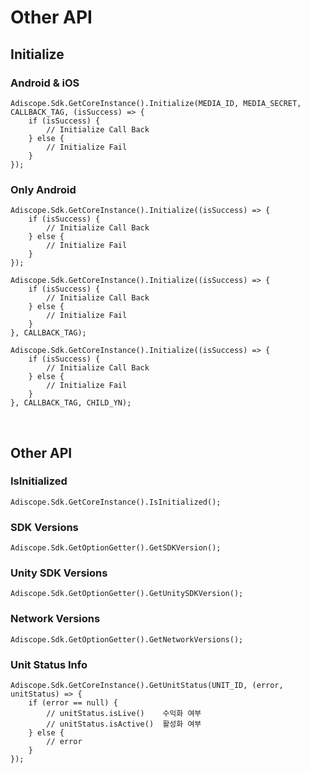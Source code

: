 # Other API
## Initialize
### Android & iOS
```
Adiscope.Sdk.GetCoreInstance().Initialize(MEDIA_ID, MEDIA_SECRET, CALLBACK_TAG, (isSuccess) => {
    if (isSuccess) {
        // Initialize Call Back
    } else {
        // Initialize Fail
    }
});
```

### Only Android
```
Adiscope.Sdk.GetCoreInstance().Initialize((isSuccess) => {
    if (isSuccess) {
        // Initialize Call Back
    } else {
        // Initialize Fail
    }
});
```
```
Adiscope.Sdk.GetCoreInstance().Initialize((isSuccess) => {
    if (isSuccess) {
        // Initialize Call Back
    } else {
        // Initialize Fail
    }
}, CALLBACK_TAG);
```
```
Adiscope.Sdk.GetCoreInstance().Initialize((isSuccess) => {
    if (isSuccess) {
        // Initialize Call Back
    } else {
        // Initialize Fail
    }
}, CALLBACK_TAG, CHILD_YN);
```

<br/>

## Other API
### IsInitialized
```
Adiscope.Sdk.GetCoreInstance().IsInitialized();
```

### SDK Versions
```
Adiscope.Sdk.GetOptionGetter().GetSDKVersion();
```

### Unity SDK Versions
```
Adiscope.Sdk.GetOptionGetter().GetUnitySDKVersion();
```

### Network Versions
```
Adiscope.Sdk.GetOptionGetter().GetNetworkVersions();
```

### Unit Status Info
```
Adiscope.Sdk.GetCoreInstance().GetUnitStatus(UNIT_ID, (error, unitStatus) => {
    if (error == null) {
        // unitStatus.isLive()    수익화 여부
        // unitStatus.isActive()  활성화 여부
    } else {
        // error
    }
});
```
